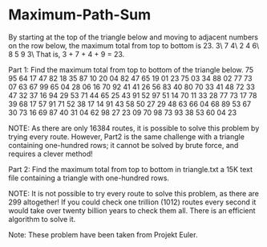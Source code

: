# Maximum-Path-Sum

By starting at the top of the triangle below and moving to adjacent numbers on the row below, the maximum total from top to bottom is 23.
3\\
7 4\\
2 4 6\\
8 5 9 3\\
That is, 3 + 7 + 4 + 9 = 23.

Part 1: Find the maximum total from top to bottom of the triangle below.
75
95 64
17 47 82
18 35 87 10
20 04 82 47 65
19 01 23 75 03 34
88 02 77 73 07 63 67
99 65 04 28 06 16 70 92
41 41 26 56 83 40 80 70 33
41 48 72 33 47 32 37 16 94 29
53 71 44 65 25 43 91 52 97 51 14
70 11 33 28 77 73 17 78 39 68 17 57
91 71 52 38 17 14 91 43 58 50 27 29 48
63 66 04 68 89 53 67 30 73 16 69 87 40 31
04 62 98 27 23 09 70 98 73 93 38 53 60 04 23

NOTE: As there are only 16384 routes, it is possible to solve this problem by trying every
route. However, Part2 is the same challenge with a triangle containing one-hundred
rows; it cannot be solved by brute force, and requires a clever method!

Part 2: Find the maximum total from top to bottom in triangle.txt a 15K text file
containing a triangle with one-hundred rows.

NOTE: It is not possible to try every route to solve this problem, as there are 299 altogether! If
you could check one trillion (1012) routes every second it would take over twenty billion years to
check them all. There is an efficient algorithm to solve it.

Note: These problem have been taken from Projekt Euler.
